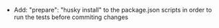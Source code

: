 * Add:  "prepare": "husky install" to the package.json scripts 
  in order to run the tests before commiting changes
